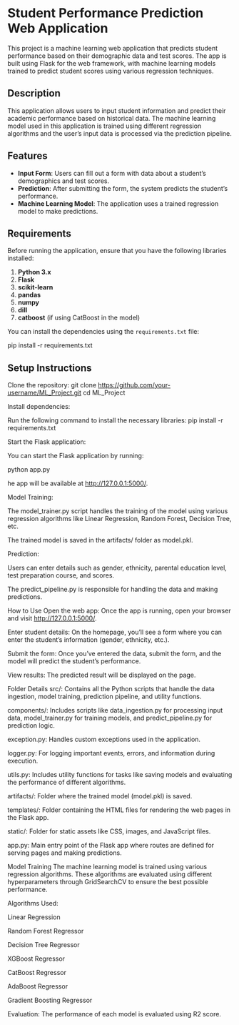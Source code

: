 # Student Performance Prediction Web Application

This project is a machine learning web application that predicts student performance based on their demographic data and test scores. The app is built using Flask for the web framework, with machine learning models trained to predict student scores using various regression techniques.


## Description

This application allows users to input student information and predict their academic performance based on historical data. The machine learning model used in this application is trained using different regression algorithms and the user’s input data is processed via the prediction pipeline.

## Features

- **Input Form**: Users can fill out a form with data about a student’s demographics and test scores.
- **Prediction**: After submitting the form, the system predicts the student’s performance.
- **Machine Learning Model**: The application uses a trained regression model to make predictions.
  
## Requirements

Before running the application, ensure that you have the following libraries installed:

1. **Python 3.x**
2. **Flask**
3. **scikit-learn**
4. **pandas**
5. **numpy**
6. **dill**
7. **catboost** (if using CatBoost in the model)

You can install the dependencies using the `requirements.txt` file:

pip install -r requirements.txt

## Setup Instructions
Clone the repository:
git clone https://github.com/your-username/ML_Project.git
cd ML_Project

Install dependencies:

Run the following command to install the necessary libraries:
pip install -r requirements.txt


Start the Flask application:

You can start the Flask application by running:

python app.py


he app will be available at http://127.0.0.1:5000/.

Model Training:

The model_trainer.py script handles the training of the model using various regression algorithms like Linear Regression, Random Forest, Decision Tree, etc.

The trained model is saved in the artifacts/ folder as model.pkl.

Prediction:

Users can enter details such as gender, ethnicity, parental education level, test preparation course, and scores.

The predict_pipeline.py is responsible for handling the data and making predictions.

How to Use
Open the web app: Once the app is running, open your browser and visit http://127.0.0.1:5000/.

Enter student details: On the homepage, you’ll see a form where you can enter the student’s information (gender, ethnicity, etc.).

Submit the form: Once you’ve entered the data, submit the form, and the model will predict the student’s performance.

View results: The predicted result will be displayed on the page.

Folder Details
src/: Contains all the Python scripts that handle the data ingestion, model training, prediction pipeline, and utility functions.

components/: Includes scripts like data_ingestion.py for processing input data, model_trainer.py for training models, and predict_pipeline.py for prediction logic.

exception.py: Handles custom exceptions used in the application.

logger.py: For logging important events, errors, and information during execution.

utils.py: Includes utility functions for tasks like saving models and evaluating the performance of different algorithms.

artifacts/: Folder where the trained model (model.pkl) is saved.

templates/: Folder containing the HTML files for rendering the web pages in the Flask app.

static/: Folder for static assets like CSS, images, and JavaScript files.

app.py: Main entry point of the Flask app where routes are defined for serving pages and making predictions.

Model Training
The machine learning model is trained using various regression algorithms. These algorithms are evaluated using different hyperparameters through GridSearchCV to ensure the best possible performance.

Algorithms Used:

Linear Regression

Random Forest Regressor

Decision Tree Regressor

XGBoost Regressor

CatBoost Regressor

AdaBoost Regressor

Gradient Boosting Regressor

Evaluation: The performance of each model is evaluated using R2 score.




